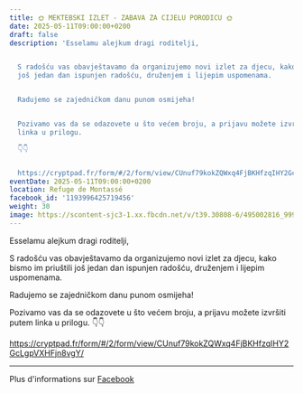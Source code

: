 ```yaml
---
title: 🌞 MEKTEBSKI IZLET - ZABAVA ZA CIJELU PORODICU 🌞
date: 2025-05-11T09:00:00+0200
draft: false
description: 'Esselamu alejkum dragi roditelji,


  S radošću vas obavještavamo da organizujemo novi izlet za djecu, kako bismo im priuštili
  još jedan dan ispunjen radošću, druženjem i lijepim uspomenama.


  Radujemo se zajedničkom danu punom osmijeha!


  Pozivamo vas da se odazovete u što većem broju, a prijavu možete izvršiti putem
  linka u prilogu.

  👇👇


  https://cryptpad.fr/form/#/2/form/view/CUnuf79kokZQWxq4FjBKHfzqIHY2GcLgpVXHFjn8vgY/'
eventDate: 2025-05-11T09:00:00+0200
location: Refuge de Montassé
facebook_id: '1193996425719456'
weight: 30
image: https://scontent-sjc3-1.xx.fbcdn.net/v/t39.30808-6/495002816_999819255612007_6095771516433501333_n.jpg?_nc_cat=106&ccb=1-7&_nc_sid=9e60e4&_nc_eui2=AeE4i9kfxibsmnXwOJtZEfFQZcfpBP-vZNVlx-kE_69k1bn8IU1lCcE-UzsrRsZpS5bS10mHb61n4OPKUOSyR7Z5&_nc_ohc=OR6i_mGcQEsQ7kNvwEH80yX&_nc_oc=AdlUBVoI3Ia6h5CVPJcvQvN9q3ECmepLJUIqLFc1hAYKzZ9py7qBwvqKBxCq-KgBMZw&_nc_zt=23&_nc_ht=scontent-sjc3-1.xx&edm=ABTKTjYEAAAA&_nc_gid=REawL56KNSPmk4ZXw5z31w&oh=00_AfGWurBrhfPrRJirvySY-cuTnHGw8rn8l3Q6HoxaxUg5GA&oe=681AC745
---
```


Esselamu alejkum dragi roditelji,

S radošću vas obavještavamo da organizujemo novi izlet za djecu, kako bismo im priuštili još jedan dan ispunjen radošću, druženjem i lijepim uspomenama.

Radujemo se zajedničkom danu punom osmijeha!

Pozivamo vas da se odazovete u što većem broju, a prijavu možete izvršiti putem linka u prilogu.
👇👇

https://cryptpad.fr/form/#/2/form/view/CUnuf79kokZQWxq4FjBKHfzqIHY2GcLgpVXHFjn8vgY/

---

Plus d'informations sur [Facebook](https://facebook.com/events/1193996425719456)